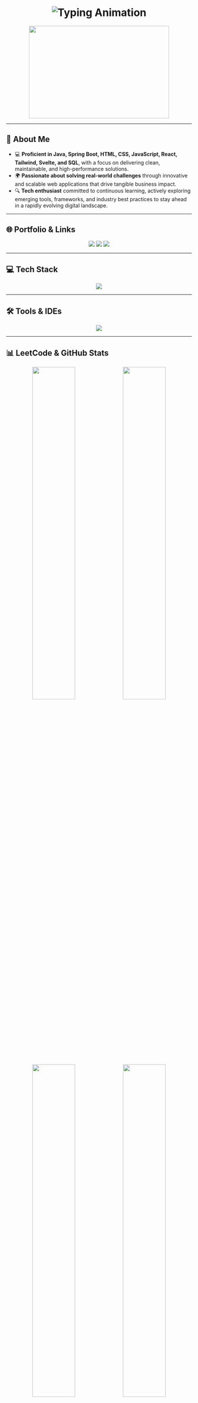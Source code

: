 <!-- Profile Header -->
<h1 align="center">
  <img src="https://readme-typing-svg.demolab.com?font=Marcellus&size=32&pause=1000&color=38B2AC&center=true&vCenter=true&width=600&lines=Hi%2C+I'm+Padma+Kumar C;Crafting+Clean+%26+Scalable+Web+Solutions;Full+Stack+Developer+%7C+Problem+Solver" alt="Typing Animation" />
</h1>

<p align="center">
  <img src="https://media.giphy.com/media/qgQUggAC3Pfv687qPC/giphy.gif" width="380" height="250"/>
</p>

---

## 🚀 About Me  
- 💻 **Proficient in Java, Spring Boot, HTML, CSS, JavaScript, React, Tailwind, Svelte, and SQL**, with a focus on delivering clean, maintainable, and high-performance solutions.  
- 🌍 **Passionate about solving real-world challenges** through innovative and scalable web applications that drive tangible business impact.
- 🔍 **Tech enthusiast** committed to continuous learning, actively exploring emerging tools, frameworks, and industry best practices to stay ahead in a rapidly evolving digital landscape.  


---

## 🌐 Portfolio & Links
<p align="center">
  <a href="https://github.com/Padmakumar18"><img src="https://img.shields.io/badge/GitHub-171515?style=for-the-badge&logo=github&logoColor=white"/></a>
  <a href="https://who-is-pk.netlify.app/"><img src="https://img.shields.io/badge/Portfolio-38B2AC?style=for-the-badge&logo=vercel&logoColor=white"/></a>
  <a href="https://leetcode.com/u/Padma_kumar"><img src="https://img.shields.io/badge/LeetCode-FFA116?style=for-the-badge&logo=leetcode&logoColor=white"/></a>
</p>

---

## 💻 Tech Stack
<p align="center">
  <img src="https://skillicons.dev/icons?i=html,css,tailwind,java,python,js,react,svelte,mysql,django,spring" />
</p>

---

## 🛠 Tools & IDEs
<p align="center">
  <img src="https://skillicons.dev/icons?i=vscode,idea,eclipse,git,notion,photoshop,figma" />
</p>

---

## 📊 LeetCode & GitHub Stats
<p align="center">
  <img src="https://leetcard.jacoblin.cool/Padma_kumar?theme=dark&font=Marcellus&ext=heatmap" width="48%"/>
  <img src="https://github-readme-stats.vercel.app/api?username=Padmakumar18&show_icons=true&theme=react&hide_border=true" width="48%"/>
</p>

<p align="center">
  <img src="https://github-readme-streak-stats.herokuapp.com?user=Padmakumar18&theme=react&hide_border=true" width="48%" />
  <img src="https://github-profile-summary-cards.vercel.app/api/cards/profile-details?username=Padmakumar18&theme=vue" width="48%" />
</p>

---

<h3 align="center">⭐ "Crafting Clean & Scalable Web Solutions" ⭐</h3>
